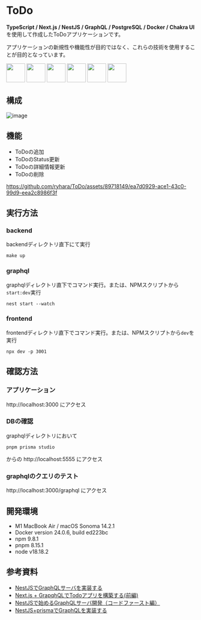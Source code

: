 # ToDo
**TypeScript / Next.js / NestJS / GraphQL / PostgreSQL / Docker / Chakra UI**を使用して作成したToDoアプリケーションです。

アプリケーションの新規性や機能性が目的ではなく、これらの技術を使用することが目的となっています。

 <img src="https://cdn.jsdelivr.net/gh/devicons/devicon/icons/typescript/typescript-original.svg"  width="50" height="50"  /> <img src="https://cdn.jsdelivr.net/gh/devicons/devicon/icons/nextjs/nextjs-original.svg" width="50" height="50" /> <img src="https://cdn.jsdelivr.net/gh/devicons/devicon/icons/graphql/graphql-plain.svg"  width="50" height="50" />  <img src="https://cdn.jsdelivr.net/gh/devicons/devicon/icons/nestjs/nestjs-plain.svg"  width="50" height="50"/> <img src="https://cdn.jsdelivr.net/gh/devicons/devicon/icons/postgresql/postgresql-original.svg"  width="50" height="50"  /> <img src="https://cdn.jsdelivr.net/gh/devicons/devicon/icons/docker/docker-plain-wordmark.svg"  width="50" height="50" />

## 構成

![image](https://github.com/ryhara/ToDo/assets/89718149/f46ff8f4-6e39-4a77-a489-6ee1d6c8b2e9)

## 機能
- ToDoの追加
- ToDoのStatus更新
- ToDoの詳細情報更新
- ToDoの削除

https://github.com/ryhara/ToDo/assets/89718149/ea7d0929-ace1-43c0-99d9-eea2c8986f3f

## 実行方法
### backend
backendディレクトリ直下にて実行
```
make up
```

### graphql
graphqlディレクトリ直下でコマンド実行。または、NPMスクリプトから`start:dev`実行
```
nest start --watch
```

### frontend
frontendディレクトリ直下でコマンド実行。または、NPMスクリプトから`dev`を実行
```
npx dev -p 3001
```
## 確認方法
### アプリケーション
http://localhost:3000 にアクセス

### DBの確認
graphqlディレクトリにおいて
```
pnpm prisma studio
```
からの http://localhost:5555 にアクセス


### graphqlのクエリのテスト
http://localhost:3000/graphql にアクセス


## 開発環境

- M1 MacBook Air / macOS Sonoma 14.2.1
- Docker version 24.0.6, build ed223bc
- npm 9.8.1
- pnpm 8.15.1
- node v18.18.2

## 参考資料
- [NestJSでGraphQLサーバを実装する](https://zenn.dev/hakushun/articles/7daac74ae9af25)
- [Next.js + GrapqhQLでTodoアプリを構築する(前編)](https://qiita.com/maaaashi/items/fe52db19759ea8a0be31)
- [NestJSで始めるGraphQLサーバ開発（コードファースト編）](https://qiita.com/G-awa/items/3e15f954c42c86aec659)
- [NestJS+prismaでGraphQLを実装する](https://zenn.dev/karabiner_inc/articles/27ed067c3505a6)
